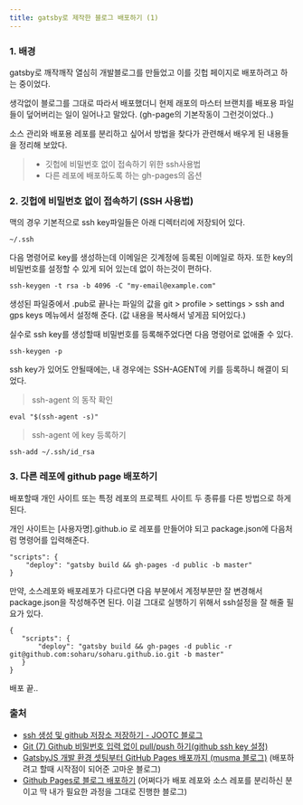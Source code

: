 ```yaml
---
title: gatsby로 제작한 블로그 배포하기 (1) 
---
```


### 1. 배경 

gatsby로 깨작깨작 열심히 개발블로그를 만들었고 
이를 깃헙 페이지로 배포하려고 하는 중이었다. 

생각없이 블로그를 그대로 따라서 배포했더니 
현제 래포의 마스터 브랜치를 배포용 파일들이 덮어버리는 일이 일어나고 말았다. 
(gh-page의 기본작동이 그런것이었다..)

소스 관리와 배포용 레포를 분리하고 싶어서 방법을 찾다가 관련해서 
배우게 된 내용들을 정리해 보았다. 

> - 깃헙에 비밀번호 없이 접속하기 위한 ssh사용법
> - 다른 레포에 배포하도록 하는 gh-pages의 옵션 


### 2. 깃헙에 비밀번호 없이 접속하기 (SSH 사용법)

맥의 경우 기본적으로 ssh key파일들은 아래 디렉터리에 저장되어 있다. 

```shell
~/.ssh
```
  
다음 명령어로 key를 생성하는데 이메일은 깃계정에 등록된 이메일로 하자.
또한 key의 비밀번호를 설정할 수 있게 되어 있는데 없이 하는것이 편하다.  

```shell
ssh-keygen -t rsa -b 4096 -C "my-email@example.com"
```   

생성된 파일중에서 .pub로 끝나는 파일의 값을 git > profile > settings > ssh and gps keys 메뉴에서 설정해 준다. 
(값 내용을 복사해서 넣게끔 되어있다.)
 

실수로 ssh key를 생성할때 비밀번호를 등록해주었다면 다음 명령어로 없애줄 수 있다.

```shell
ssh-keygen -p
```

ssh key가 있어도 안될때에는, 
내 경우에는 SSH-AGENT에 키를 등록하니 해결이 되었다. 
  
> ssh-agent 의 동작 확인
```shell
eval "$(ssh-agent -s)"
```

>  ssh-agent 에 key 등록하기 
```shell
ssh-add ~/.ssh/id_rsa
```
 
### 3. 다른 레포에 github page 배포하기 

배포할때 개인 사이트 또는 특정 레포의 프로젝트 사이트 두 종류를 다른 방법으로 하게 된다. 

개인 사이트는 [사용자명].github.io 로 레포를 만들어야 되고 package.json에 다음처럼 명령어를 입력해준다. 

```shell
"scripts": { 
    "deploy": "gatsby build && gh-pages -d public -b master"
}
```

만약, 소스레포와 배포레포가 다르다면 다음 부분에서 계정부분만 잘 변경해서 
package.json을 작성해주면 된다. 이걸 그대로 실행하기 위해서 ssh설정을 잘 해줄 필요가 있다. 

 ```shell
{
    "scripts": {
        "deploy": "gatsby build && gh-pages -d public -r git@github.com:soharu/soharu.github.io.git -b master"
    }
}
```

배포 끝..

### 출처

- [ssh 생성 및 github 저장소 저장하기 - JOOTC 블로그 ](https://jootc.com/p/201905122827)
- [Git (7) Github 비밀번호 입력 없이 pull/push 하기(github ssh key 설정)](https://goddaehee.tistory.com/254)
- [GatsbyJS 개발 환경 셋팅부터 GitHub Pages 배포까지 (musma 블로그)](https://musma.github.io/2019/08/09/gatsby-js.html)
(배포하려고 할때 시작점이 되어준 고마운 블로그)
- [Github Pages로 블로그 배포하기](https://soharu.github.io/posts/2019-09-18-Deploying-to-GitHub-Pages/)
(어쩌다가 배포 레포와 소스 레포를 분리하신 분이고 딱 내가 필요한 과정을 그대로 진행한 블로그)
